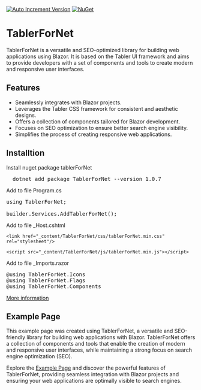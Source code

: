 [![Auto Increment Version](https://github.com/Nix1983/TablerForNet/actions/workflows/dotnet.yml/badge.svg)](https://github.com/Nix1983/TablerForNet/actions/workflows/dotnet.yml)
<a href="https://www.nuget.org/packages/TablerForNet/" target="_blank" rel="noopener noreferrer">
    <img alt="NuGet" src="https://img.shields.io/nuget/v/TablerForNet.svg">
</a> 

# TablerForNet

TablerForNet is a versatile and SEO-optimized library for building web applications using Blazor. It is based on the Tabler UI framework and aims to provide developers with a set of components and tools to create modern and responsive user interfaces.

## Features

- Seamlessly integrates with Blazor projects.
- Leverages the Tabler CSS framework for consistent and aesthetic designs.
- Offers a collection of components tailored for Blazor development.
- Focuses on SEO optimization to ensure better search engine visibility.
- Simplifies the process of creating responsive web applications.

## Installtion

Install nuget package tablerForNet
<pre>
  dotnet add package TablerForNet --version 1.0.7
</pre>

Add to file Program.cs
<pre>
using TablerForNet;

builder.Services.AddTablerForNet(); 
</pre>


Add to file _Host.cshtml

`<link href="_content/TablerForNet/css/tablerForNet.min.css" rel="stylesheet"/>`

`<script src="_content/TablerForNet/js/tablerForNet.min.js"></script>`


Add to file _Imports.razor
<pre>
@using TablerForNet.Icons
@using TablerForNet.Flags
@using TablerForNet.Components
</pre>

[More information](https://ghostlyInc.com/en-US/tabler-for-net-and-balzor-usage/)
  
## Example Page

This example page was created using TablerForNet, a versatile and SEO-friendly library for building web applications with Blazor. TablerForNet offers a collection of components and tools that enable the creation of modern and responsive user interfaces, while maintaining a strong focus on search engine optimization (SEO).

Explore the [Example Page](https://ghostlyInc.com) and discover the powerful features of TablerForNet, providing seamless integration with Blazor projects and ensuring your web applications are optimally visible to search engines.


